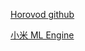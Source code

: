 [Horovod ](https://cloud.tencent.com/developer/article/1801707)  [github](https://github.com/horovod/horovod)

[小米 ML Engine](https://www.infoq.cn/article/mIO82YAD19sZUKWR4vzT)
